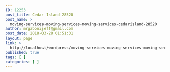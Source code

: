 ```yaml
---
ID: 12253
post_title: Cedar Island 28520
post_name: >
  moving-services-moving-services-moving-services-cedarisland-28520
author: mrgabonijeff@gmail.com
post_date: 2018-03-28 01:51:31
layout: page
link: >
  http://localhost/wordpress/moving-services-moving-services-moving-services-cedarisland-28520/
published: true
tags: [ ]
categories: [ ]
---
```

